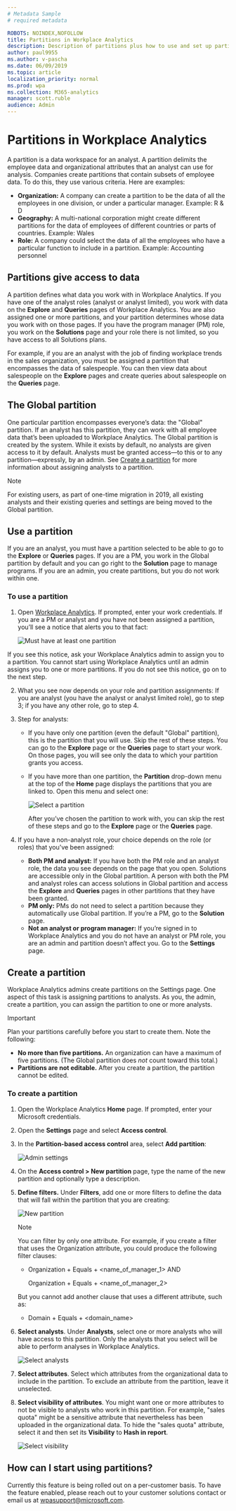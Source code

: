 ```yaml
---
# Metadata Sample
# required metadata

ROBOTS: NOINDEX,NOFOLLOW
title: Partitions in Workplace Analytics
description: Description of partitions plus how to use and set up partitions in Workplace Analytics 
author: paul9955
ms.author: v-pascha
ms.date: 06/09/2019
ms.topic: article
localization_priority: normal 
ms.prod: wpa
ms.collection: M365-analytics
manager: scott.ruble
audience: Admin
---
```


# Partitions in Workplace Analytics

A partition is a data workspace for an analyst. A partition delimits the employee data and organizational attributes that an analyst can use for analysis. Companies create partitions that contain subsets of employee data. To do this, they use various criteria. Here are examples:
 
 * **Organization:** A company can create a partition to be the data of all the employees in one division, or under a particular manager. Example: R & D
 * **Geography:** A multi-national corporation might create different partitions for the data of employees of different countries or parts of countries. Example: Wales 
 * **Role:** A company could select the data of all the employees who have a particular function to include in a partition. Example: Accounting personnel

## Partitions give access to data 

A partition defines what data you work with in Workplace Analytics. If you have one of the analyst roles (analyst or analyst limited), you work with data on the **Explore** and **Queries** pages of Workplace Analytics. You are also assigned one or more partitions, and your partition determines whose data you work with on those pages. If you have the program manager (PM) role, you work on the **Solutions** page and your role there is not limited, so you have access to all Solutions plans. 

For example, if you are an analyst with the job of finding workplace trends in the sales organization, you must be assigned a partition that encompasses the data of salespeople. You can then view data about salespeople on the **Explore** pages and create queries about salespeople on the **Queries** page. 

## The Global partition

One particular partition encompasses everyone’s data: the "Global" partition. If an analyst has this partition, they can work with all employee data that’s been uploaded to Workplace Analytics. The Global partition is created by the system. While it exists by default, no analysts are given access to it by default. Analysts must be granted access&mdash;to this or to any partition&mdash;expressly, by an admin. See [Create a partition](#create-a-partition) for more information about assigning analysts to a partition. 

> [!Note] 
> For existing users, as part of one-time migration in 2019, all existing analysts and their existing queries and settings are being moved to the Global partition. 

## Use a partition

If you are an analyst, you must have a partition selected to be able to go to the **Explore** or **Queries** pages. If you are a PM, you work in the Global partition by default and you can go right to the **Solution** page to manage programs. If you are an admin, you create partitions, but you do not work within one. 

### To use a partition

1.	Open [Workplace Analytics](https://workplaceanalytics.office.com/). If prompted, enter your work credentials. If you are a PM or analyst and you have not been assigned a partition, you’ll see a notice that alerts you to that fact:

    ![Must have at least one partition](../images/wpa/setup/at-least-one-partition.png)  
 
If you see this notice, ask your Workplace Analytics admin to assign you to a partition. You cannot start using Workplace Analytics until an admin assigns you to one or more partitions. If you do not see this notice, go on to the next step.

2.	What you see now depends on your role and partition assignments: If you are analyst (you have the analyst or analyst limited role), go to step 3; if you have any other role, go to step 4. 

3.	Step for analysts: 

    * If you have only one partition (even the default "Global" partition), this is the partition that you will use. Skip the rest of these steps. You can go to the **Explore** page or the **Queries** page to start your work. On those pages, you will see only the data to which your partition grants you access.  
    * If you have more than one partition, the **Partition** drop-down menu at the top of the **Home** page displays the partitions that you are linked to. Open this menu and select one:

       ![Select a partition](../images/wpa/setup/select-one-no-global.png)
 
      After you’ve chosen the partition to work with, you can skip the rest of these steps and go to the **Explore** page or the **Queries** page.  

4.	If you have a non-analyst role, your choice depends on the role (or roles) that you've been assigned:

    * **Both PM and analyst:** If you have both the PM role and an analyst role, the data you see depends on the page that you open. Solutions are accessible only in the Global partition. A person with both the PM and analyst roles can access solutions in Global partition and access the **Explore** and **Queries** pages in other partitions that they have been granted. 
    * **PM only:** PMs do not need to select a partition because they automatically use Global partition. If you’re a PM, go to the **Solution** page. 
    * **Not an analyst or program manager:** If you’re signed in to Workplace Analytics and you do not have an analyst or PM role, you are an admin and partition doesn’t affect you. Go to the **Settings** page. 

## Create a partition

Workplace Analytics admins create partitions on the Settings page. One aspect of this task is assigning partitions to analysts. As you, the admin, create a partition, you can assign the partition to one or more analysts.

> [!Important] 
> Plan your partitions carefully before you start to create them. Note the following:
>  * **No more than five partitions.** An organization can have a maximum of five partitions. (The Global partition does _not_ count toward this total.)
>  * **Partitions are not editable.** After you create a partition, the partition cannot be edited. 

### To create a partition

1.	Open the Workplace Analytics **Home** page. If prompted, enter your Microsoft credentials.  
2.	Open the **Settings** page and select **Access control**.
3.	In the **Partition-based access control** area, select **Add partition**:

    ![Admin settings](../images/wpa/setup/admin-settings.png)
 
4.	On the **Access control > New partition** page, type the name of the new partition and optionally type a description. 
5.	**Define filters.** Under **Filters**, add one or more filters to define the data that will fall within the partition that you are creating:

    ![New partition](../images/wpa/setup/new-partition.png)
 
    > [!Note] 
    > You can filter by only one attribute. For example, if you create a filter that uses the Organization attribute, you could produce the following filter clauses:  
    >  * Organization + Equals + <name_of_manager_1> AND 
    >   
    >    Organization + Equals + <name_of_manager_2>
    >   
    > But you cannot add another clause that uses a different attribute, such as:
    >   * Domain + Equals + <domain_name> 

6.	**Select analysts**. Under **Analysts**, select one or more analysts who will have access to this partition. Only the analysts that you select will be able to perform analyses in Workplace Analytics.    
 
    ![Select analysts](../images/wpa/setup/analysts.png)
 
7.	**Select attributes**. Select which attributes from the organizational data to include in the partition. To exclude an attribute from the partition, leave it unselected. 
 
8.	**Select visibility of attributes**. You might want one or more attributes to not be visible to analysts who work in this partition. For example, "sales quota" might be a sensitive attribute that nevertheless has been uploaded in the organizational data. To hide the "sales quota" attribute, select it and then set its **Visibility** to **Hash in report**. 

    ![Select visibility](../images/wpa/setup/select-visibility.png)

## How can I start using partitions?

Currently this feature is being rolled out on a per-customer basis. To have the feature enabled, please reach out to your customer solutions contact or email us at wpasupport@microsoft.com. 

